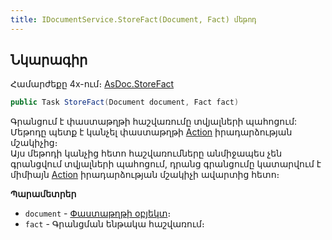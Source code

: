 ```yaml
---
title: IDocumentService.StoreFact(Document, Fact) մեթոդ
---
```


## Նկարագիր

Համարժեքը 4x-ում։ [AsDoc.StoreFact](https://armsoft.github.io/as4x-docs/HTM/ProgrGuide/Functions/ASDOC/StoreFact.html)

```c#
public Task StoreFact(Document document, Fact fact)
```

Գրանցում է փաստաթղթի հաշվառումը տվյալների պահոցում:
Մեթոդը պետք է կանչել փաստաթղթի [Action](../../definitions/document/Action.md) իրադարձության մշակիչից։  
Այս մեթոդի կանչից հետո հաշվառումները անմիջապես չեն գրանցվում տվյալների պահոցում, դրանց գրանցումը կատարվում է միմիայն [Action](../../definitions/document/Action.md) իրադարձության մշակիչի ավարտից հետո։

**Պարամետրեր**

* `document` - [Փաստաթղթի օբյեկտ](../../definitions/document.md)։
* `fact` - Գրանցման ենթակա հաշվառում։
